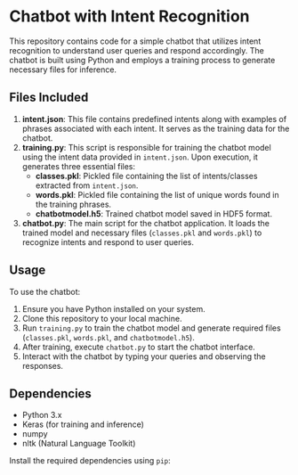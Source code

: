 # Chatbot with Intent Recognition

This repository contains code for a simple chatbot that utilizes intent recognition to understand user queries and respond accordingly. The chatbot is built using Python and employs a training process to generate necessary files for inference.

## Files Included

1. **intent.json**: This file contains predefined intents along with examples of phrases associated with each intent. It serves as the training data for the chatbot.
2. **training.py**: This script is responsible for training the chatbot model using the intent data provided in `intent.json`. Upon execution, it generates three essential files:
   - **classes.pkl**: Pickled file containing the list of intents/classes extracted from `intent.json`.
   - **words.pkl**: Pickled file containing the list of unique words found in the training phrases.
   - **chatbotmodel.h5**: Trained chatbot model saved in HDF5 format.
3. **chatbot.py**: The main script for the chatbot application. It loads the trained model and necessary files (`classes.pkl` and `words.pkl`) to recognize intents and respond to user queries.

## Usage

To use the chatbot:

1. Ensure you have Python installed on your system.
2. Clone this repository to your local machine.
3. Run `training.py` to train the chatbot model and generate required files (`classes.pkl`, `words.pkl`, and `chatbotmodel.h5`).
4. After training, execute `chatbot.py` to start the chatbot interface.
5. Interact with the chatbot by typing your queries and observing the responses.

## Dependencies

- Python 3.x
- Keras (for training and inference)
- numpy
- nltk (Natural Language Toolkit)

Install the required dependencies using `pip`:

